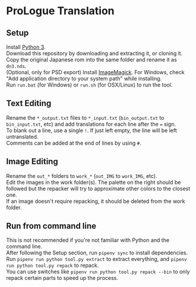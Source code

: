 # ProLogue Translation
## Setup
Install [Python 3](https://www.python.org/downloads/).  
Download this repository by downloading and extracting it, or cloning it.  
Copy the original Japanese rom into the same folder and rename it as `dn3.nds`.  
(Optional, only for PSD export) Install [ImageMagick](https://imagemagick.org/script/download.php). For Windows, check "Add application directory to your system path" while installing.  
Run `run.bat` (for Windows) or `run.sh` (for OSX/Linux) to run the tool.  
## Text Editing
Rename the `*_output.txt` files to `*_input.txt` (`bin_output.txt` to `bin_input.txt`, etc) and add translations for each line after the `=` sign.  
To blank out a line, use a single `!`. If just left empty, the line will be left untranslated.  
Comments can be added at the end of lines by using `#`.  
## Image Editing
Rename the `out_*` folders to `work_*` (`out_IMG` to `work_IMG`, etc).  
Edit the images in the work folder(s). The palette on the right should be followed but the repacker will try to approximate other colors to the closest one.  
If an image doesn't require repacking, it should be deleted from the work folder.  
## Run from command line
This is not recommended if you're not familiar with Python and the command line.  
After following the Setup section, run `pipenv sync` to install dependencies.  
Run `pipenv run python tool.py extract` to extract everything, and `pipenv run python tool.py repack` to repack.  
You can use switches like `pipenv run python tool.py repack --bin` to only repack certain parts to speed up the process.  
